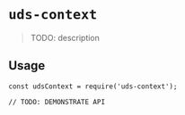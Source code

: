 # `uds-context`

> TODO: description

## Usage

```
const udsContext = require('uds-context');

// TODO: DEMONSTRATE API
```
